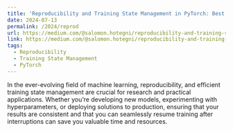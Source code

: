 ```yaml
---
title: 'Reproducibility and Training State Management in PyTorch: Best Practices and Tips'
date: 2024-07-13
permalink: /2024/reprod
url: https://medium.com/@salomon.hotegni/reproducibility-and-training-state-management-in-pytorch-best-practices-and-tips-53a1b77bf588
link: https://medium.com/@salomon.hotegni/reproducibility-and-training-state-management-in-pytorch-best-practices-and-tips-53a1b77bf588
tags:
  - Reproducibility
  - Training State Management
  - PyTorch
---
```


In the ever-evolving field of machine learning, reproducibility, and efficient training state management are crucial for research and practical applications. Whether you’re developing new models, experimenting with hyperparameters, or deploying solutions to production, ensuring that your results are consistent and that you can seamlessly resume training after interruptions can save you valuable time and resources.
